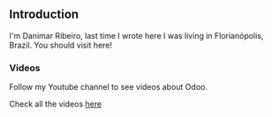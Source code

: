## Introduction

I'm Danimar Ribeiro, last time I wrote here I was living in Florianópolis, Brazil. You should visit here!



### Videos

Follow my Youtube channel to see videos about Odoo.

Check all the videos [here](https://danimaribeiro.github.io/videos)

